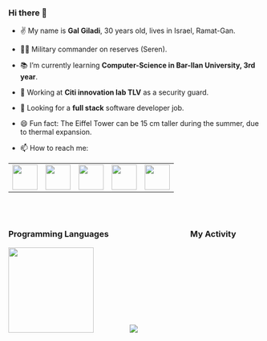 ### Hi there 👋

- ✌️ My name is **Gal Giladi**, 30 years old, lives in Israel, Ramat-Gan.
-  :guardsman: Military commander on reserves (Seren).
- :books: I’m currently learning **Computer-Science in Bar-Ilan University, 3rd year**.
- :muscle: Working at **Citi innovation lab TLV** as a security guard.
- 🤔 Looking for a **full stack** software developer job.

- 😄 Fun fact: The Eiffel Tower can be 15 cm taller during the summer, due to thermal expansion.

- 📫 How to reach me:
<table>
    <tbody>
        <tr>
            <td><a href="mailto:galgiladi1994@gmail.com">
            <img height="50" src="https://www.vectorlogo.zone/logos/gmail/gmail-ar21.svg"/>
            </a></td>
            <td><a href="https://www.facebook.com/gpgiladi">
            <img height="50" src="https://www.vectorlogo.zone/logos/facebook/facebook-ar21.svg" />
            </a></td>
            <td><a href="https://www.linkedin.com/in/galgiladi1994/">
            <img height="50" src="https://www.vectorlogo.zone/logos/linkedin/linkedin-ar21.svg" />
            </a></td>
            <td><a href="https://www.instagram.com/galgiladi1994/">
            <img height="50" src="https://www.vectorlogo.zone/logos/instagram/instagram-ar21.svg"/>
            </a></td>
            <td><a href="https://wa.me/972502220406?text=Hey, I saw your profile on github. what's up?">
            <img height="50" src="https://www.vectorlogo.zone/logos/whatsapp/whatsapp-ar21.svg"/>
            </a></td>
        </tr>
    </tbody>
</table>

<br/><br/>
### Programming Languages &emsp; &emsp; &emsp;&emsp;&emsp;&emsp;&emsp;&emsp;&emsp; My Activity  
<img height="170" src="https://user-images.githubusercontent.com/83518959/193435064-c4c91bf1-ddad-451e-b4b8-cca5e49638f5.png" /> &emsp; &emsp; &emsp;&emsp;  <img src="https://github-readme-stats.vercel.app/api/top-langs?username=SlowlyFire&layout=compact"/>   


<!-- <img height=70 src="https://cdn.jsdelivr.net/gh/devicons/devicon/icons/c/c-original.svg"/>
<img height=70 src="https://www.vectorlogo.zone/logos/java/java-vertical.svg"/>
<img height=70 src="https://cdn.jsdelivr.net/gh/devicons/devicon/icons/cplusplus/cplusplus-original.svg"/>
<img height=70 src="https://cdn.jsdelivr.net/gh/devicons/devicon/icons/python/python-original-wordmark.svg"/>  -->

